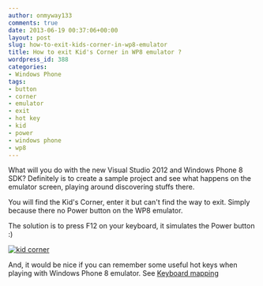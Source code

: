 ```yaml
---
author: onmyway133
comments: true
date: 2013-06-19 00:37:06+00:00
layout: post
slug: how-to-exit-kids-corner-in-wp8-emulator
title: How to exit Kid's Corner in WP8 emulator ?
wordpress_id: 388
categories:
- Windows Phone
tags:
- button
- corner
- emulator
- exit
- hot key
- kid
- power
- windows phone
- wp8
---
```


What will you do with the new Visual Studio 2012 and Windows Phone 8 SDK? Definitely is to create a sample project and see what happens on the emulator screen, playing around discovering stuffs there.




You will find the Kid's Corner, enter it but can't find the way to exit. Simply because there no Power button on the WP8 emulator.




The solution is to press F12 on your keyboard, it simulates the Power button :)




[![kid corner](http://www.fantageek.com/wp-content/uploads/2013/06/kid-corner.png)](http://www.fantageek.com/wp-content/uploads/2013/06/kid-corner.png)




And, it would be nice if you can remember   some useful hot keys when playing with Windows Phone 8 emulator. See [Keyboard mapping](http://msdn.microsoft.com/en-us/library/windowsphone/develop/ff754352(v=vs.105).aspx)
